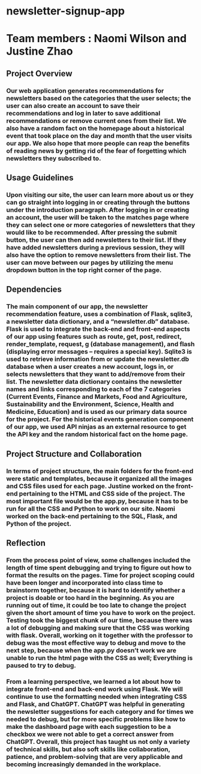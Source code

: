 # newsletter-signup-app
# Team members : Naomi Wilson and Justine Zhao

## Project Overview 

### Our web application generates recommendations for newsletters based on the categories that the user selects; the user can also create an account to save their recommendations and log in later to save additional recommendations or remove current ones from their list. We also have a random fact on the homepage about a historical event that took place on the day and month that the user visits our app. We also hope that more people can reap the benefits of reading news by getting rid of the fear of forgetting which newsletters they subscribed to. 

 

## Usage Guidelines  

### Upon visiting our site, the user can learn more about us or they can go straight into logging in or creating through the buttons under the introduction paragraph. After logging in or creating an account, the user will be taken to the matches page where they can select one or more categories of newsletters that they would like to be recommended. After pressing the submit button, the user can then add newsletters to their list. If they have added newsletters during a previous session, they will also have the option to remove newsletters from their list. The user can move between our pages by utilizing the menu dropdown button in the top right corner of the page.  

 

## Dependencies 

### The main component of our app, the newsletter recommendation feature, uses a combination of Flask, sqlite3, a newsletter data dictionary, and a “newsletter.db” database. Flask is used to integrate the back-end and front-end aspects of our app using features such as route, get, post, redirect, render_template, request, g (database management), and flash (displaying error messages – requires a special key). Sqlite3 is used to retrieve information from or update the newsletter.db database when a user creates a new account, logs in, or selects newsletters that they want to add/remove from their list. The newsletter data dictionary contains the newsletter names and links corresponding to each of the 7 categories (Current Events, Finance and Markets, Food and Agriculture, Sustainability and the Environment, Science, Health and Medicine, Education) and is used as our primary data source for the project. For the historical events generation component of our app, we used API ninjas as an external resource to get the API key and the random historical fact on the home page. 

 

## Project Structure and Collaboration 

### In terms of project structure, the main folders for the front-end were static and templates, because it organized all the images and CSS files used for each page. Justine worked on the front-end pertaining to the HTML and CSS side of the project. The most important file would be the app.py, because it has to be run for all the CSS and Python to work on our site. Naomi worked on the back-end pertaining to the SQL, Flask, and Python of the project.  

 

## Reflection 

### From the process point of view, some challenges included the length of time spent debugging and trying to figure out how to format the results on the pages. Time for project scoping could have been longer and incorporated into class time to brainstorm together, because it is hard to identify whether a project is doable or too hard in the beginning. As you are running out of time, it could be too late to change the project given the short amount of time you have to work on the project. Testing took the biggest chunk of our time, because there was a lot of debugging and making sure that the CSS was working with flask. Overall, working on it together with the professor to debug was the most effective way to debug and move to the next step, because when the app.py doesn’t work we are unable to run the html page with the CSS as well; Everything is paused to try to debug.  

 

### From a learning perspective, we learned a lot about how to integrate front-end and back-end work using Flask. We will continue to use the formatting needed when integrating CSS and Flask, and ChatGPT. ChatGPT was helpful in generating the newsletter suggestions for each category and for times we needed to debug, but for more specific problems like how to make the dashboard page with each suggestion to be a checkbox we were not able to get a correct answer from ChatGPT. Overall, this project has taught us not only a variety of technical skills, but also soft skills like collaboration, patience, and problem-solving that are very applicable and becoming increasingly demanded in the workplace. 
